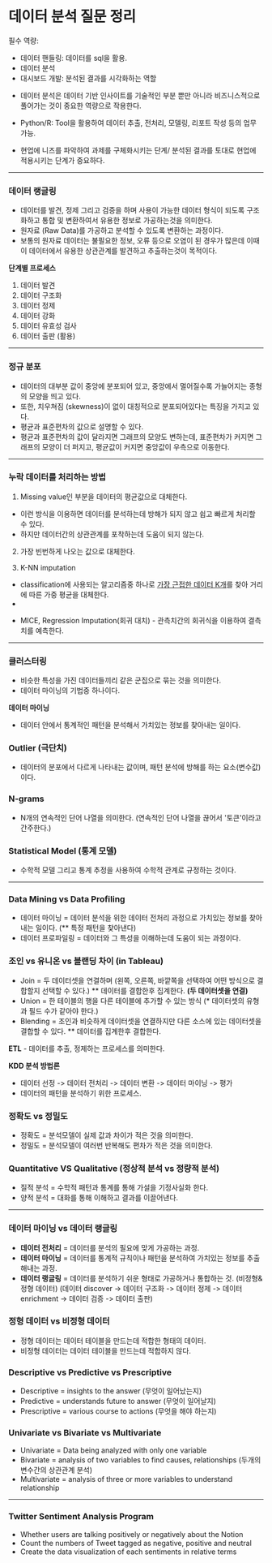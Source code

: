 # 데이터 분석 질문 정리 

필수 역량:
- 데이터 핸들링: 데이터를 sql을 활용.
- 데이터 분석
- 대시보드 개발: 분석된 결과를 시각화하는 역할

+ 데이터 분석은 데이터 기반 인사이트를 기술적인 부분 뿐만 아니라 비즈니스적으로 풀어가는 것이 중요한 역량으로 작용한다.

+ Python/R: Tool을 활용하여 데이터 추출, 전처리, 모델링, 리포트 작성 등의 업무 가능.
+ 현업에 니즈를 파악하여 과제를 구체화시키는 단계/ 분석된 결과를 토대로 현업에 적용시키는 단계가 중요하다.

----------

### 데이터 랭글링 

- 데이터를 발견, 정제 그리고 검증을 하며 사용이 가능한 데이터 형식이 되도록 구조화하고 통합 및 변환하여서 유용한 정보로 가공하는것을 의미한다.
- 원자료 (Raw Data)를 가공하고 분석할 수 있도록 변환하는 과정이다.
- 보통의 원자료 데이터는 불필요한 정보, 오류 등으로 오염이 된 경우가 많은데 이때 이 데이터에서 유용한 상관관계를 발견하고 추출하는것이 목적이다.

**단계별 프로세스**
1. 데이터 발견
2. 데이터 구조화
3. 데이터 정제
4. 데이터 강화
5. 데이터 유효성 검사
6. 데이터 출판 (활용)

----------

### 정규 분포

- 데이터의 대부분 값이 중앙에 분포되어 있고, 중앙에서 멀어질수록 가늘어지는 종형의 모양을 띄고 있다.
- 또한, 치우쳐짐 (skewness)이 없이 대칭적으로 분포되어있다는 특징을 가지고 있다.
- 평균과 표준편차의 값으로 설명할 수 있다.
- 평균과 표준편차의 값이 달라지면 그래프의 모양도 변하는데, 표준편차가 커지면 그래프의 모양이 더 퍼지고, 평균값이 커지면 중앙값이 우측으로 이동한다.

----------

### 누락 데이터를 처리하는 방법 

1. Missing value인 부분을 데이터의 평균값으로 대체한다.
- 이런 방식을 이용하면 데이터를 분석하는데 방해가 되지 않고 쉽고 빠르게 처리할 수 있다.
- 하지만 데이터간의 상관관계를 포착하는데 도움이 되지 않는다.
  
2. 가장 빈번하게 나오는 값으로 대체한다.

3. K-NN imputation
- classification에 사용되는 알고리즘중 하나로 <ins>가장 근접한 데이터 K개</ins>를 찾아 거리에 따른 가중 평균을 대체한다.
- 

+ MICE, Regression Imputation(회귀 대치) - 관측치간의 회귀식을 이용하여 결측치를 예측한다.

------------

### 클러스터링 

- 비슷한 특성을 가진 데이터들끼리 같은 군집으로 묶는 것을 의미한다.
- 데이터 마이닝의 기법중 하나이다.

**데이터 마이닝**

- 데이터 안에서 통계적인 패턴을 분석해서 가치있는 정보를 찾아내는 일이다. 

### Outlier (극단치)

- 데이터의 분포에서 다르게 나타내는 값이며, 패턴 분석에 방해를 하는 요소(변수값) 이다.

### N-grams

- N개의 연속적인 단어 나열을 의미한다. (연속적인 단어 나열을 끊어서 '토큰'이라고 간주한다.)

### Statistical Model (통계 모델)
- 수학적 모델 그리고 통계 추정을 사용하여 수학적 관계로 규정하는 것이다.

----------

### Data Mining vs Data Profiling 

- 데이터 마이닝 = 데이터 분석을 위한 데이터 전처리 과정으로 가치있는 정보를 찾아내는 일이다. (** 특정 패턴을 찾아낸다)
- 데이터 프로파일링 = 데이터와 그 특성을 이해하는데 도움이 되는 과정이다. 


### 조인 vs 유니온 vs 블랜딩 차이 (in Tableau)

- Join = 두 데이터셋을 연결하며 (왼쪽, 오른쪽, 바깥쪽을 선택하여 어떤 방식으로 결합할지 선택할 수 있다.) ** 데이터를 결합한후 집계한다. **(두 데이터셋을 연결)**
- Union = 한 테이블의 행을 다른 테이블에 추가할 수 있는 방식 (* 데이터셋의 유형과 필드 수가 같아야 한다.)
- Blending =  조인과 비슷하게 데이터셋을 연결하지만 다른 소스에 있는 데이터셋을 결합할 수 있다. ** 데이터를 집계한후 결합한다.

**ETL** - 데이터를 추출, 정제하는 프로세스를 의미한다. 

**KDD 분석 방법론**

- 데이터 선정 -> 데이터 전처리 -> 데이터 변환 -> 데이터 마이닝 -> 평가
- 데이터의 패턴을 분석하기 위한 프로세스.

### 정확도 vs 정밀도

- 정확도 = 분석모델이 실제 값과 차이가 적은 것을 의미한다.
- 정밀도 = 분석모델이 여러번 반복해도 편차가 적은 것을 의미한다.

### Quantitative VS Qualitative (정상적 분석 vs 정량적 분석)

-  질적 분석 = 수학적 패턴과 통계를 통해 가설을 기정사실화 한다.
- 양적 분석 = 대화를 통해 이해하고 결과를 이끌어낸다. 

-----------

### 데이터 마이닝 vs 데이터 랭글링

- **데이터 전처리** = 데이터를 분석의 필요에 맞게 가공하는 과정. 
- **데이터 마이닝** = 데이터를 통계적 규칙이나 패턴을 분석하여 가치있는 정보를 추출해내는 과정.
- **데이터 랭글링** = 데이터를 분석하기 쉬운 형태로 가공하거나 통합하는 것. (비정형& 정형 데이터)
  (데이터 discover -> 데이터 구조화 -> 데이터 정제 -> 데이터 enrichment -> 데이터 검증 -> 데이터 출판)

### 정형 데이터 vs 비정형 데이터

- 정형 데이터는 데이터 테이블을 만드는데 적합한 형태의 데이터.
- 비정형 데이터는 데이터 테이블을 만드는데 적합하지 않다.

### Descriptive vs Predictive vs Prescriptive 

- Descriptive = insights to the answer (무엇이 일어났는지)
- Predictive = understands future to answer (무엇이 일어날지)
- Prescriptive = various course to actions (무엇을 해야 하는지)
  
### Univariate vs Bivariate vs Multivariate

- Univariate = Data being analyzed with only one variable
- Bivariate = analysis of two variables to find causes, relationships (두개의 변수간의 상관관계 분석)
- Multivariate = analysis of three or more variables to understand relationship

-------

### Twitter Sentiment Analysis Program

- Whether users are talking positively or negatively about the Notion
- Count the numbers of Tweet tagged as negative, positive and neutral
- Create the data visualization of each sentiments in relative terms 
